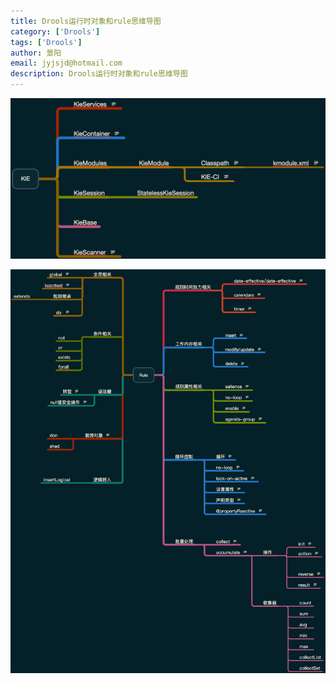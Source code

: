 ```yaml
---
title: Drools运行时对象和rule思维导图
category: ['Drools']
tags: ['Drools']
author: 景阳
email: jyjsjd@hotmail.com
description: Drools运行时对象和rule思维导图
---
```


![](/assets/img/KIE.png)

![](/assets/img/rule.png)
